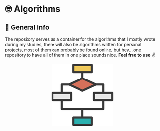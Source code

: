 # 🤓 Algorithms

## 📝 General info
The repository serves as a container for the algorithms that I mostly wrote during my studies, there will also be algorithms written for personal projects, most of them can probably be found online, but hey... one repository to have all of them in one place sounds nice. <b>Feel free to use</b> ✌

<p align="center">
  <img src="assets/blocks.png" width="40%"/>
</p>

